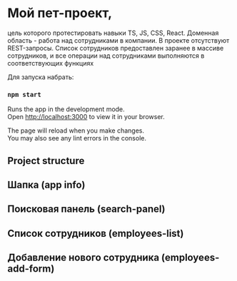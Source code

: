 # Мой пет-проект,
цель которого протестировать навыки TS, JS, CSS, React.
Доменная область - работа над сотрудниками в компании.
В проекте отсутствуют REST-запросы. Список сотрудников предоставлен заранее
в массиве сотрудников, и все операции над сотрудниками выполняются в соответствующих функциях

Для запуска набрать:

### `npm start`

Runs the app in the development mode.\
Open [http://localhost:3000](http://localhost:3000) to view it in your browser.

The page will reload when you make changes.\
You may also see any lint errors in the console.

## Project structure

## Шапка (app info)
## Поисковая панель (search-panel)
## Список сотрудников (employees-list)
## Добавление нового сотрудника (employees-add-form)